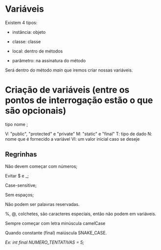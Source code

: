 # Variáveis

Existem 4 tipos:

- instância: objeto

- classe: classe

- local: dentro de métodos

- parâmetro: na assinatura do método

Será dentro do método *main* que iremos criar nossas variáveis.

# Criação de variáveis (entre os pontos de interrogação estão o que são opcionais)

<?visibilidade?><?modificador?>tipo nome <?=valorInicial?>;

V: "public", "protected" e "private"
M: "static" e "final"
T: tipo de dado
N: nome que é fornecido a variável
VI: um valor inicial caso se deseje

## Regrinhas

Não devem começar com números;

Evitar $ e _;

Case-sensitive;

Sem espaços;

Não podem ser palavras reservadas.

%, @, colchetes, são caracteres especiais, então não podem em variáveis.

Sempre começar com letra minúscula camelCase

Quando constante (final) maiúscula SNAKE_CASE.

*Ex: int final NUMERO_TENTATIVAS = 5;*





